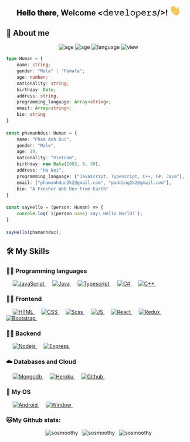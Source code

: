 <div align="center">
  <h2> 𝐇𝐞𝐥𝐥𝐨 𝐭𝐡𝐞𝐫𝐞, Welcome <𝚍𝚎𝚟𝚎𝚕𝚘𝚙𝚎𝚛𝚜/>! <img src="https://github.com/ABSphreak/ABSphreak/blob/master/gifs/Hi.gif" width="30px"></h2>
</div>

## 👀 About me
<div align="center">
  <img alt="age" src="https://img.shields.io/badge/Age-19-blue">
  <img alt="age" src="https://img.shields.io/badge/Lives-Viet%20Nam-success">
  <img alt="language" src="https://img.shields.io/badge/Languages-English%20%26%20Vietnam-brightgreen">
  <img alt="view" src="https://komarev.com/ghpvc/?username=sosmoothy&color=brightgreen">
</div>

```typescript
type Human = {
    name: string;
    gender: "Male" | "Female";
    age: number;
    nationality: string;
    birthday: Date;
    address: string,
    programming_language: Array<string>;
    email: Array<string>;
    bio: string
}

const phamanhduc: Human = {
    name: "Pham Anh Duc",
    gender: "Male",
    age: 19,
    nationality: "Vietnam",
    birthday: new Date(2002, 9, 30),
    address: "Ha Noi",
    programming_language: ["Javascript, Typescript, C++, C#, Java"],
    email: ["phamanhduc2k2@gmail.com", "padding2k2@gmail.com"],
    bio: "A Fresher Web Dev From Earth"
}

const sayHello = (person: Human) => {
    console.log(`${person.name} say: Hello World!`);
}

sayHello(phamanhduc);
```

## 🛠️ My Skills
### 👨‍💻 Programming languages
<p align="left">
  &emsp;
  <a href="https://developer.mozilla.org/en-US/docs/Web/JavaScript" target="_blank"> 
     <img alt="JavaScript" src="https://img.shields.io/badge/JavaScript-323330?style=for-the-badge&logo=javascript&logoColor=F7DF1E">
   </a>
  &emsp; 
  <a href="https://www.java.com" target="_blank"> 
    <img alt="Java" src="https://img.shields.io/badge/Java-ED8B00?style=for-the-badge&logo=java&logoColor=white">
  </a>
  &emsp;
  <a href="https://www.typescriptlang.org/" target="_blank"> 
    <img alt="Typescript" src="https://img.shields.io/badge/TypeScript-007ACC?style=for-the-badge&logo=typescript&logoColor=white"/>
  </a>
  &emsp;
  <a href="#" target="_blank"> 
     <img alt="C#" src="https://img.shields.io/badge/C%23-239120?style=for-the-badge&logo=c-sharp&logoColor=white">
   </a>
  &emsp;
  <a href="#" target="_blank"> 
     <img alt="C++" src="https://img.shields.io/badge/C%2B%2B-00599C?style=for-the-badge&logo=c%2B%2B&logoColor=white">
   </a>
  &emsp;
</p>

### 👷‍♂️ Frontend
<p align="left">
  &emsp;
  <a href="#" target="_blank"> 
     <img alt="HTML" src="https://img.shields.io/badge/HTML-239120?style=for-the-badge&logo=html5&logoColor=white">
   </a>
  &emsp;
  <a href="#" target="_blank"> 
     <img alt="CSS" src="https://img.shields.io/badge/CSS-239120?&style=for-the-badge&logo=css3&logoColor=white">
   </a>
   &emsp;
   <a href="https://sass-lang.com/guide" target="_blank"> 
     <img alt="Scss" src="https://img.shields.io/badge/Sass-CC6699?style=for-the-badge&logo=sass&logoColor=white"/>
   </a>
   &emsp;
   <a href="#" target="_blank"> 
     <img alt="JS" src="https://img.shields.io/badge/JavaScript-F7DF1E?style=for-the-badge&logo=javascript&logoColor=black">
   </a>
  &emsp;
  <a href="#" target="_blank"> 
     <img alt="React" src="https://img.shields.io/badge/React-20232A?style=for-the-badge&logo=react&logoColor=61DAFB">
   </a>
  &emsp;
  <a href="#" target="_blank">
     <img alt="Redux" src="https://img.shields.io/badge/Redux-593D88?style=for-the-badge&logo=redux&logoColor=white">
   </a>
  &emsp;
  <a href="#" target="_blank"> 
     <img alt="Bootstrap" src="https://img.shields.io/badge/Bootstrap-563D7C?style=for-the-badge&logo=bootstrap&logoColor=white">
   </a>
  &emsp;
</p>

### 🕵️‍♂️ Backend
<p align="left">
  &emsp;
  <a href="#" target="_blank"> 
     <img alt="Nodejs" src="https://img.shields.io/badge/Node.js-43853D?style=for-the-badge&logo=node.js&logoColor=white">
   </a>
  &emsp;
  <a href="#" target="_blank"> 
     <img alt="Express" src="https://img.shields.io/badge/Express.js-404D59?style=for-the-badge">
   </a>
  &emsp;
</p>

### ☁️ Databases and Cloud
<p align="left">
  &emsp;
  <a href="#" target="_blank"> 
     <img alt="Mongodb" src="https://img.shields.io/badge/MongoDB-4EA94B?style=for-the-badge&logo=mongodb&logoColor=white">
   </a>
  &emsp;
  <a href="#" target="_blank"> 
     <img alt="Heroku" src="https://img.shields.io/badge/Heroku-430098?style=for-the-badge&logo=heroku&logoColor=white">
   </a>
  &emsp;
  <a href="#" target="_blank"> 
     <img alt="Github" src="https://img.shields.io/badge/GitHub-100000?style=for-the-badge&logo=github&logoColor=white">
   </a>
  &emsp;
</p>

### 📱 My OS
<p align="left">
  &emsp;
  <a href="#" target="_blank"> 
     <img alt="Android" src="https://img.shields.io/badge/Android-3DDC84?style=for-the-badge&logo=android&logoColor=white">
   </a>
  &emsp;
  <a href="#" target="_blank"> 
     <img alt="Window" src="https://img.shields.io/badge/Windows-0078D6?style=for-the-badge&logo=windows&logoColor=white">
   </a>
  &emsp;
</p>

### 🐱My Github stats:
<div align="center">
  <img  src="https://github-readme-stats.vercel.app/api/top-langs/?username=sosmoothy&layout=compact&text_color=000&bg_color=fff)](https://github.com/anuraghazra/github-readme-stats" alt="sosmoothy">
  &nbsp;
<img src="https://github-readme-stats.vercel.app/api?username=sosmoothy&include_all_commits=true&count_private=true&show_icons=true&line_height=20&title_color=7A7ADB&icon_color=2234AE&text_color=D3D3D3&bg_color=0,000000,130F40" alt="sosmoothy">
  &nbsp;
<img src="https://github-readme-streak-stats.herokuapp.com/?user=sosmoothy&theme=algolia" alt="sosmoothy">
</div>
